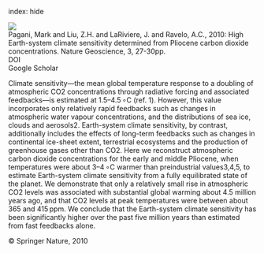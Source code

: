 index: hide

<div class="Citation">
    <div class="Citation-thumb CitationThumb-linked"  data-href="https://doi.org/10.1038/ngeo724">
      <img src="https://static.claimspace.cloud/climate-study-static/refs/thumbs/5/Pagani_et_al_2010-thumb.png" />
    </div>

  <div class="Citation-body">
    <div class="Citation-text">Pagani, Mark and Liu, Z.H. and LaRiviere, J. and Ravelo, A.C., 2010: High Earth-system climate sensitivity determined from Pliocene carbon dioxide concentrations. <span class="Article-journal">Nature Geoscience, </span><span class="Article-volume">3, </span>27-30pp.</div>
    <div class="Citation-links">
      <div class="CitationLink" data-href="https://doi.org/10.1038/ngeo724">
        <div class="CitationLink-icon CitationLink-Doi"></div>
        <div class="CitationLink-text">DOI</div>
      </div>
      <div class="CitationLink" data-href="https://scholar.google.com/scholar?q=10.1038/ngeo724">
        <div class="CitationLink-icon CitationLink-Scholar"></div>
        <div class="CitationLink-text">Google Scholar</div>
      </div>
    </div>
  </div>
</div>

Climate sensitivity—the mean global temperature response to a doubling of atmospheric CO2 concentrations through radiative forcing and associated feedbacks—is estimated at 1.5–4.5 ∘C (ref. 1). However, this value incorporates only relatively rapid feedbacks such as changes in atmospheric water vapour concentrations, and the distributions of sea ice, clouds and aerosols2. Earth-system climate sensitivity, by contrast, additionally includes the effects of long-term feedbacks such as changes in continental ice-sheet extent, terrestrial ecosystems and the production of greenhouse gases other than CO2. Here we reconstruct atmospheric carbon dioxide concentrations for the early and middle Pliocene, when temperatures were about 3–4 ∘C warmer than preindustrial values3,4,5, to estimate Earth-system climate sensitivity from a fully equilibrated state of the planet. We demonstrate that only a relatively small rise in atmospheric CO2 levels was associated with substantial global warming about 4.5 million years ago, and that CO2 levels at peak temperatures were between about 365 and 415 ppm. We conclude that the Earth-system climate sensitivity has been significantly higher over the past five million years than estimated from fast feedbacks alone.

<div class="Citation-copy">
&copy; Springer Nature, 2010
</div>